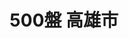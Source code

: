 ---
title: "500盤 高雄市"
description: "收錄高雄市500盤美食，帶你發現台灣在地美味。"
keywords:
  - 台灣美食
  - 高雄市美食
  - 美食精選
  - 500盤
custom_css: "/css/events/dishes500/dishes.css"
type: "dishes500"
layout: "filter"
datePublished: "2025-06-21"
dateModified: "2025-06-21"
year: "y2024"
city: "高雄市"
---